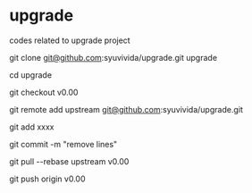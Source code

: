 upgrade
=======

codes related to upgrade project

git clone git@github.com:syuvivida/upgrade.git upgrade

cd upgrade

git checkout v0.00

git remote add upstream git@github.com:syuvivida/upgrade.git

git add xxxx

git commit -m "remove lines"

git pull --rebase upstream v0.00

git push origin v0.00
